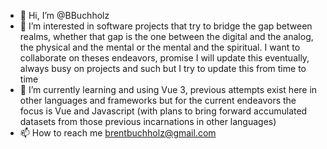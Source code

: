 - 👋 Hi, I’m @BBuchholz
- 👀 I’m interested in software projects that try to bridge the gap between realms, whether that gap is the one between the digital and the analog, the physical and the mental or the mental and the spiritual. I want to collaborate on theses endeavors, promise I will update this eventually, always busy on projects and such but I try to update this from time to time 
- 🌱 I’m currently learning and using Vue 3, previous attempts exist here in other languages and frameworks but for the current endeavors the focus is Vue and Javascript (with plans to bring forward accumulated datasets from those previous incarnations in other languages)
- 📫 How to reach me brentbuchholz@gmail.com

<!---
BBuchholz/BBuchholz is a ✨ special ✨ repository because its `README.md` (this file) appears on your GitHub profile.
You can click the Preview link to take a look at your changes.
--->
